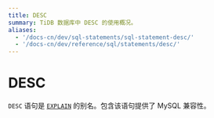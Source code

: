 ```yaml
---
title: DESC
summary: TiDB 数据库中 DESC 的使用概况。
aliases:
  - '/docs-cn/dev/sql-statements/sql-statement-desc/'
  - '/docs-cn/dev/reference/sql/statements/desc/'
---
```


# DESC

`DESC` 语句是 [`EXPLAIN`](/sql-statements/sql-statement-explain.md) 的别名。包含该语句提供了 MySQL 兼容性。
